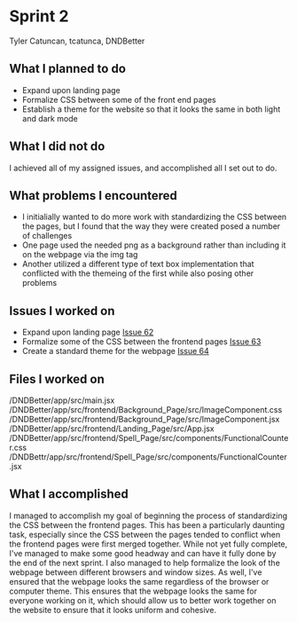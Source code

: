 # Sprint 2
Tyler Catuncan, tcatunca, DNDBetter

## What I planned to do
- Expand upon landing page
- Formalize CSS between some of the front end pages
- Establish a theme for the website so that it looks the same in both light and dark mode

## What I did not do
I achieved all of my assigned issues, and accomplished all I set out to do.

## What problems I encountered
- I initialially wanted to do more work with standardizing the CSS between the pages, but I found that the way they were created posed a number of challenges
- One page used the needed png as a background rather than including it on the webpage via the img tag
- Another utilized a different type of text box implementation that conflicted with the themeing of the first while also posing other problems

## Issues I worked on
- Expand upon landing page [Issue 62](https://github.com/gabelapham/DnDBetter/issues/62)
- Formalize some of the CSS between the frontend pages [Issue 63](https://github.com/gabelapham/DnDBetter/issues/63)
- Create a standard theme for the webpage [Issue 64](https://github.com/gabelapham/DnDBetter/issues/64)

## Files I worked on
/DNDBetter/app/src/main.jsx
/DNDBetter/app/src/frontend/Background_Page/src/ImageComponent.css
/DNDBetter/app/src/frontend/Background_Page/src/ImageComponent.jsx
/DNDBetter/app/src/frontend/Landing_Page/src/App.jsx
/DNDBetter/app/src/frontend/Spell_Page/src/components/FunctionalCounter.css
/DNDBettr/app/src/frontend/Spell_Page/src/components/FunctionalCounter.jsx

## What I accomplished
I managed to accomplish my goal of beginning the process of standardizing the CSS between the frontend pages. This has been a particularly daunting task,
especially since the CSS between the pages tended to conflict when the frontend pages were first merged together. While not yet fully complete, I've managed
to make some good headway and can have it fully done by the end of the next sprint. 
I also managed to help formalize the look of the webpage between different browsers and window sizes. As well, I've ensured that the webpage looks the same
regardless of the browser or computer theme. This ensures that the webpage looks the same for everyone working on it, which should allow us to better work
together on the website to ensure that it looks uniform and cohesive.
